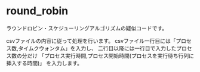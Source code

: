 # round_robin
ラウンドロビン・スケジューリングアルゴリズムの疑似コードです。

csvファイルの内容に従って処理を行います。
csvファイル一行目には「プロセス数,タイムクウォンタム」を入力し、
二行目以降には一行目で入力したプロセス数の分だけ
「プロセス実行時間,プロセス開始時間(プロセスを実行待ち行列に挿入する時間)」
を入力します。
